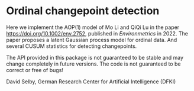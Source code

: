 # Ordinal changepoint detection

Here we implement the AOP(1) model of Mo Li and QiQi Lu in the paper https://doi.org/10.1002/env.2752, published in _Environmetrics_ in 2022.
The paper proposes a latent Gaussian process model for ordinal data.
And several CUSUM statistics for detecting changepoints.

The API provided in this package is not guaranteed to be stable and may change completely in future versions.
The code is not guaranteed to be correct or free of bugs!

David Selby, German Research Center for Artificial Intelligence (DFKI)